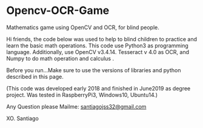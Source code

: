 # Opencv-OCR-Game
Mathematics game using OpenCV and OCR, for blind people.

Hi friends, the code below was used to help to blind children to practice and learn the basic math operations. This code use Python3 as programming language. Additionally, use OpenCV v3.4.14. Tesseract v 4.0 as OCR, and Numpy to do math operation and calculus .

Before you run...Make sure to use the versions of libraries and python described in this page.

(This code was developed early 2018 and finished in June2019 as degree project. Was tested in RaspberryPi3, Windows10, Ubuntu14.)


Any Question please Mailme: santiagojss32@gmail.com

XO.
Santiago
